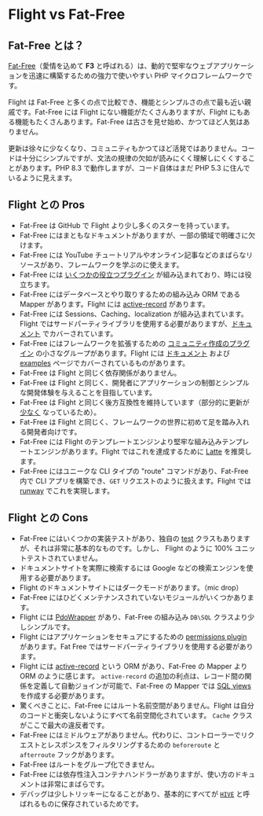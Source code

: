 # Flight vs Fat-Free

## Fat-Free とは？
[Fat-Free](https://fatfreeframework.com)（愛情を込めて **F3** と呼ばれる）は、動的で堅牢なウェブアプリケーションを迅速に構築するための強力で使いやすい PHP マイクロフレームワークです。

Flight は Fat-Free と多くの点で比較でき、機能とシンプルさの点で最も近い親戚です。Fat-Free には Flight にない機能がたくさんありますが、Flight にもある機能もたくさんあります。Fat-Free は古さを見せ始め、かつてほど人気はありません。

更新は徐々に少なくなり、コミュニティもかつてほど活発ではありません。コードは十分にシンプルですが、文法の規律の欠如が読みにくく理解しにくくすることがあります。PHP 8.3 で動作しますが、コード自体はまだ PHP 5.3 に住んでいるように見えます。

## Flight との Pros

- Fat-Free は GitHub で Flight より少し多くのスターを持っています。
- Fat-Free にはまともなドキュメントがありますが、一部の領域で明確さに欠けます。
- Fat-Free には YouTube チュートリアルやオンライン記事などのまばらなリソースがあり、フレームワークを学ぶのに使えます。
- Fat-Free には [いくつかの役立つプラグイン](https://fatfreeframework.com/3.8/api-reference) が組み込まれており、時には役立ちます。
- Fat-Free にはデータベースとやり取りするための組み込み ORM である Mapper があります。Flight には [active-record](/awesome-plugins/active-record) があります。
- Fat-Free には Sessions、Caching、localization が組み込まれています。Flight ではサードパーティライブラリを使用する必要がありますが、[ドキュメント](/awesome-plugins) でカバーされています。
- Fat-Free にはフレームワークを拡張するための [コミュニティ作成のプラグイン](https://fatfreeframework.com/3.8/development#Community) の小さなグループがあります。Flight には [ドキュメント](/awesome-plugins) および [examples](/examples) ページでカバーされているものがあります。
- Fat-Free は Flight と同じく依存関係がありません。
- Fat-Free は Flight と同じく、開発者にアプリケーションの制御とシンプルな開発体験を与えることを目指しています。
- Fat-Free は Flight と同じく後方互換性を維持しています（部分的に更新が [少なく](https://github.com/bcosca/fatfree/releases) なっているため）。
- Fat-Free は Flight と同じく、フレームワークの世界に初めて足を踏み入れる開発者向けです。
- Fat-Free には Flight のテンプレートエンジンより堅牢な組み込みテンプレートエンジンがあります。Flight ではこれを達成するために [Latte](/awesome-plugins/latte) を推奨します。
- Fat-Free にはユニークな CLI タイプの "route" コマンドがあり、Fat-Free 内で CLI アプリを構築でき、`GET` リクエストのように扱えます。Flight では [runway](/awesome-plugins/runway) でこれを実現します。

## Flight との Cons

- Fat-Free にはいくつかの実装テストがあり、独自の [test](https://fatfreeframework.com/3.8/test) クラスもありますが、それは非常に基本的なものです。しかし、
  Flight のように 100% ユニットテストされていません。 
- ドキュメントサイトを実際に検索するには Google などの検索エンジンを使用する必要があります。
- Flight のドキュメントサイトにはダークモードがあります。（mic drop）
- Fat-Free にはひどくメンテナンスされていないモジュールがいくつかあります。
- Flight には [PdoWrapper](/learn/pdo-wrapper) があり、Fat-Free の組み込み `DB\SQL` クラスより少しシンプルです。
- Flight にはアプリケーションをセキュアにするための [permissions plugin](/awesome-plugins/permissions) があります。Fat Free ではサードパーティライブラリを使用する必要があります。
- Flight には [active-record](/awesome-plugins/active-record) という ORM があり、Fat-Free の Mapper より ORM のように感じます。
  `active-record` の追加の利点は、レコード間の関係を定義して自動ジョインが可能で、Fat-Free の Mapper では [SQL views](https://fatfreeframework.com/3.8/databases#ProsandCons) を作成する必要があります。
- 驚くべきことに、Fat-Free にはルート名前空間がありません。Flight は自分のコードと衝突しないようにすべて名前空間化されています。
  `Cache` クラスがここで最大の違反者です。
- Fat-Free にはミドルウェアがありません。代わりに、コントローラーでリクエストとレスポンスをフィルタリングするための `beforeroute` と `afterroute` フックがあります。
- Fat-Free はルートをグループ化できません。
- Fat-Free には依存性注入コンテナハンドラーがありますが、使い方のドキュメントは非常にまばらです。
- デバッグは少しトリッキーになることがあり、基本的にすべてが [`HIVE`](https://fatfreeframework.com/3.8/quick-reference) と呼ばれるものに保存されているためです。